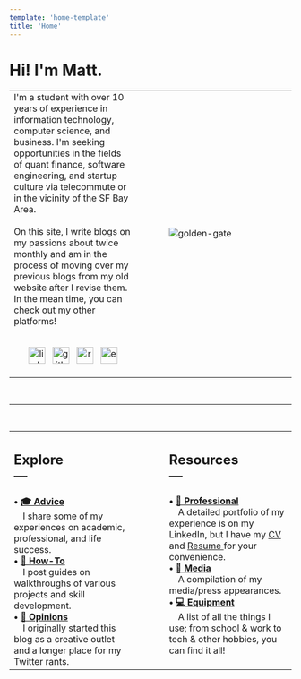 ```yaml
---
template: 'home-template'
title: 'Home'
---
```


<h1> Hi! I'm Matt. </h1> 

<table>
    <tr>
        <td style="vertical-align:top;" width="45%">I'm a student with over 10 years of experience in information technology, computer science, and business. I'm seeking opportunities in the fields of quant finance, software engineering, and startup culture via telecommute or in the vicinity of the SF Bay Area.<br><br> On this site, I write blogs on my passions about twice monthly and am in the process of moving over my previous blogs from my old website after I revise them. In the mean time, you can check out my other platforms! <br><br>
        <p align='center'>
        <a href="https://www.linkedin.com/in/mapoztate/"><img height="30" width="30" src="https://user-images.githubusercontent.com/71365470/122693012-d4f14200-d1ec-11eb-8852-4bd223d3b41f.png" alt="linkedin"></a>&nbsp;&nbsp;
        <a href="https://github.com/mapoztate"><img height="30" width="30" src="https://user-images.githubusercontent.com/71365470/122693123-4fba5d00-d1ed-11eb-9759-85e584827eb5.png" alt="github"></a>&nbsp;&nbsp;
        <a href="/resume"><img height="30" width="30" src="https://user-images.githubusercontent.com/71365470/123560227-db843a00-d755-11eb-845e-1606b2cdb2df.png" alt="resume"></a>&nbsp;&nbsp;
        <a href="mailto:matthew.f.prado@valkyriepcs.com"><img height="30" width="30" src="https://user-images.githubusercontent.com/71365470/123560224-daeba380-d755-11eb-9adb-c5a3b9de2fb8.png" alt="e-mail"></a>
        </p> </td>
        <td> &nbsp;&nbsp;</td>
        <td width="45%"><img src="https://user-images.githubusercontent.com/71365470/130392839-7aa187c8-564a-4b01-8731-6516046662b4.jpg" alt="golden-gate"></img> </td>
    </tr>
</table>
<br><hr><br>
<table>
    <tr>
        <td style="vertical-align:top;" width="45%" class="explore"><h2>Explore<br/>—</h2>
         <strong> • <a href="/"> 🎓 Advice </a></strong>
            <br>&emsp;I share some of my experiences on academic, professional, and life success.<br>
         <strong> • <a href="/"> 📖 How-To </a></strong>
            <br>&emsp;I post guides on walkthroughs of various projects and skill development.<br>
         <strong> • <a href="/"> 📢 Opinions </a></strong>
            <br>&emsp;I originally started this blog as a creative outlet and a longer place for my Twitter rants. <br>
</td>
        <td> &nbsp;&nbsp;</td>
        <td style="vertical-align:top;" width="45%" class="resources"><h2>Resources<br/>—</h2>
         <strong> • <a href="/"> 📝 Professional </a></strong>
            <br>&emsp;A detailed portfolio of my experience is on my LinkedIn, but I have my <a href="/cv"> CV</a> and <a href="/resume">Resume </a> for your convenience. <br>
         <strong> • <a href="/media"> 🎥 Media  </a></strong>
            <br>&emsp;A compilation of my media/press appearances. <br>
         <strong> • <a href="/"> 💻 Equipment </a></strong>
            <br>&emsp;A list of all the things I use; from school & work to tech & other hobbies, you can find it all! <br>
</td>
    </tr>
</table>